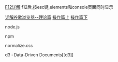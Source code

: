 [F12详解]( https://blog.csdn.net/m0_37724356/article/details/79884006)
f12后,按esc键,elements和console页面同时显示

[详解谷歌浏览器--理论篇](https://www.cnblogs.com/wangjiming/p/6357306.html?spm=a2c4e.10696291.0.0.217619a4KzeRru)
[操作篇上](https://www.cnblogs.com/libin-1/p/6858510.html)
[操作篇下](https://yq.aliyun.com/articles/269007)


node.js

npm

normalize.css

d3 : Data-Driven Documents[[d3]]